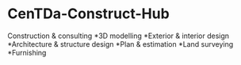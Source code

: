 # CenTDa-Construct-Hub
Construction &amp; consulting *3D modelling  *Exterior &amp; interior design *Architecture &amp; structure design *Plan &amp; estimation *Land surveying *Furnishing
